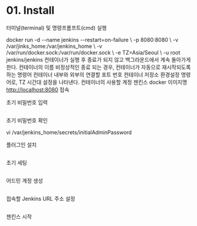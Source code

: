 # 01. Install

<show-structure for="procedure" depth="2" />

<procedure title="1. Docker Version" id="DockerVersion" style="steps">
    <step id="1">
        <p>터미널(terminal) 및 명령프롬프트(cmd) 실행</p>
    </step>
    <step>
        <code-block>
        docker run -d --name jenkins --restart=on-failure \
        -p 8080:8080 \ 
        -v /var/jinks_home:/var/jenkins_home \
        -v /var/run/docker.sock:/var/run/docker.sock \
        -e TZ=Asia/Seoul \
        -u root jenkins/jenkins
        </code-block>
        <tabs>
            <tab title="-d">
                컨테이너가 실행 후 종료가 되지 않고 백그라운드에서 계속 돌아가게 한다.
            </tab>
            <tab title="--name">
                컨테이너의 이름
            </tab>
            <tab title="--restart=on-failure">
                비정상적인 종료 되는 경우, 컨테이너가 자동으로 재시작되도록 하는 명령어
            </tab>
            <tab title="-p">
                컨테이너 내부와 외부의 연결할 포트 번호
            </tab>
            <tab title="-v">
                컨테이너 저장소
            </tab>
            <tab title="-e">
                환경설정 명령어로, TZ 시간대 설정을 나타낸다.
            </tab>
            <tab title="-u">
                컨테이너의 사용할 계정
            </tab>
            <tab title="jenkins/jenkins">
                젠킨스 docker 이미지명
            </tab>
        </tabs>
    </step>
</procedure>

<procedure title="2. Init" id="init" style="steps">
    <step>
        <a href="http://localhost:8080">http://localhost:8080</a> 접속
    </step>
    <step>
        <p>초기 비밀번호 입력</p>
        <img src="jenkins_initAdminPassword.jpg" alt=""/>
    </step>
    <step>
        <p>초기 비밀번호 확인</p>
        <code-block>
            vi /var/jenkins_home/secrets/initialAdminPassword
        </code-block>
    </step>
    <step>
        <p>플러그인 설치</p>
        <img src="jenkins_setPlugin.jpg" alt=""/>
    </step>
    <step>
        <p>초기 세팅</p>
        <img src="jenkins_initSetting.jpg" alt=""/>
    </step>
    <step>
        <p>어드민 계정 생성</p>
        <img src="jenkins_firstAccount.jpg" alt=""/>
    </step>
    <step>
        <p>접속할 Jenkins URL 주소 설정</p>
        <img src="jenkins_jekinsUrl.jpg" alt=""/>
    </step>
    <step>
        <p>젠킨스 시작</p>
        <img src="jenkins_jenkinsStart.jpg" alt=""/>
    </step>
</procedure>
